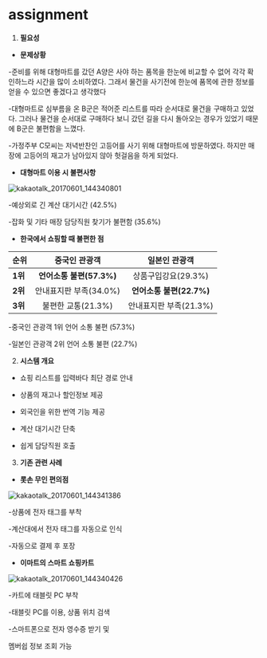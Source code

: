 # assignment

 
1. **필요성**

* **문제상황**

-준비를 위해 대형마트를 갔던 A양은 사야 하는 품목을 한눈에 비교할 수 없어 각각 확인하느라 시간을 많이 소비하였다. 그래서 물건을 사기전에 한눈에 품목에 관한 정보를 얻을 수 있으면 좋겠다고 생각했다

-대형마트로 심부름을 온 B군은 적어준 리스트를 따라 순서대로 물건을 구매하고 있었다. 그러나 물건을 순서대로 구매하다 보니 갔던 길을 다시 돌아오는 경우가 있었기 때문에 B군은 불편함을 느꼈다.

-가정주부 C모씨는 저녁반찬인 고등어를 사기 위해 대형마트에 방문하였다. 하지만 매장에 고등어의 재고가 남아있지 않아 헛걸음을 하게 되었다.

* **대형마트 이용 시 불편사항**

![kakaotalk_20170601_144340801](https://cloud.githubusercontent.com/assets/28799294/26666088/e79c42fe-46d8-11e7-83b8-93f209aa7444.png)

-예상외로 긴 계산 대기시간 (42.5%)

-잡화 및 기타 매장 담당직원 찾기가 불편함 (35.6%)






* **한국에서 쇼핑할 때 불편한 점**


| **순위** | **중국인 관광객** | **일본인 관광객** |
| ---------------- |:----------------:|:---------:|
| **1위** | **언어소통 불편(57.3%)**| 상품구입강요(29.3%) |
| **2위** | 안내표지판 부족(34.0%) | **언어소통 불편(22.7%)** |
| **3위** | 불편한 교통(21.3%) | 안내표지판 부족(21.3%) |

-중국인 관광객 1위 언어 소통 불편 (57.3%)

-일본인 관광객 2위 언어 소통 불편 (22.7%)

 

 

 

 

 

2. **시스템 개요**

* 쇼핑 리스트를 입력바다 최단 경로 안내

* 상품의 재고나 할인정보 제공

* 외국인을 위한 번역 기능 제공

* 계산 대기시간 단축

* 쉽게 담당직원 호출

3. **기존 관련 사례**

* **롯손 무인 편의점**

![kakaotalk_20170601_144341386](https://cloud.githubusercontent.com/assets/28799294/26666086/e78f99f0-46d8-11e7-87a2-cd6f9a1222df.png)

-상품에 전자 태그를 부착

-계산대에서 전자 태그를 자동으로 인식

-자동으로 결제 후 포장

* **이마트의 스마트 쇼핑카트**

![kakaotalk_20170601_144340426](https://cloud.githubusercontent.com/assets/28799294/26666087/e79305f4-46d8-11e7-91f4-b6e4508ea4b8.png)

-카트에 태블릿 PC 부착

-태블릿 PC를 이용, 상품 위치 검색

-스마트폰으로 전자 영수증 받기 및

 멤버쉽 정보 조회 가능
